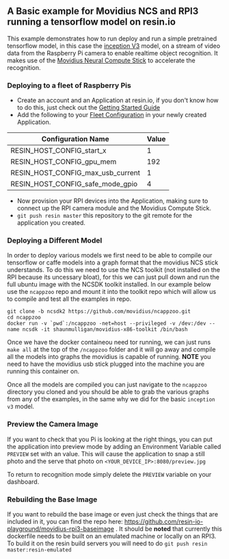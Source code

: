 ## A Basic example for Movidius NCS and RPI3 running a tensorflow model on resin.io

This example demonstrates how to run deploy and run a simple pretrained tensorflow model, in this case the [inception V3](https://arxiv.org/abs/1512.00567) model, on a stream of video data from the Raspberry Pi camera to enable realtime object recognition. It makes use of the [Movidius Neural Compute Stick](https://developer.movidius.com/) to accelerate the recognition.

### Deploying to a fleet of Raspberry Pis

- Create an account and an Application at resin.io, if you don't know how to do this, just check out the [Getting Started Guide](http://docs.resin.io/learn/getting-started/raspberrypi3/python/)
- Add the following to your [Fleet Configuration](https://docs.resin.io/learn/manage/configuration/#managing-fleet-configuration-variables) in your newly created Application.

| Configuration Name                | Value |
|-----------------------------------|-------|
| RESIN_HOST_CONFIG_start_x         | 1     |
| RESIN_HOST_CONFIG_gpu_mem         | 192   |
| RESIN_HOST_CONFIG_max_usb_current | 1     |
| RESIN_HOST_CONFIG_safe_mode_gpio  | 4     |

- Now provision your RPI devices into the Application, making sure to connect up the RPI camera module and the Movidius Compute Stick.
- `git push resin master` this repository to the git remote for the application you created.

### Deploying a Different Model

In order to deploy various models we first need to be able to compile our tensorflow or caffe models into a graph format that the movidius NCS stick understands. To do this we need to use the NCS toolkit (not installed on the RPI because its uncessary bloat), for this we can just pull down and run the full ubuntu image with the NCSDK toolkit installed. In our example below use the `ncappzoo` repo and mount it into the toolkit repo which will allow us to compile and test all the examples in repo.

```
git clone -b ncsdk2 https://github.com/movidius/ncappzoo.git
cd ncappzoo
docker run -v `pwd`:/ncappzoo -net=host --privileged -v /dev:/dev --name ncsdk -it shaunmulligan/movidius-x86-toolkit /bin/bash
```

Once we have the docker containeou need tor running, we can just runs `make all` at the top of the `/ncappzoo` folder and it will go away and compile all the models into graphs the movidius is capable of running. **NOTE** you need to have the movidius usb stick plugged into the machine you are running this container on.

Once all the models are compiled you can just navigate to the `ncappzoo` directory you cloned and you should be able to grab the various graphs from any of the examples, in the same why we did for the basic `inception v3` model. 

### Preview the Camera Image

If you want to check that you Pi is looking at the right things, you can put the application into preview mode by adding an Environment Variable called `PREVIEW` set with an value. This will cause the application to snap a still photo and the serve that photo on `<YOUR_DEVICE_IP>:8080/preview.jpg`

To return to recognition mode simply delete the `PREVIEW` variable on your dashboard.

### Rebuilding the Base Image

If you want to rebuild the base image or even just check the things that are included in it, you can find the repo here: https://github.com/resin-io-playground/movidius-rpi3-baseimage . It should be **noted** that currently this dockerfile needs to be built on an emulated machine or locally on an RPI3. To build it on the resin build servers you will need to do `git push resin master:resin-emulated`